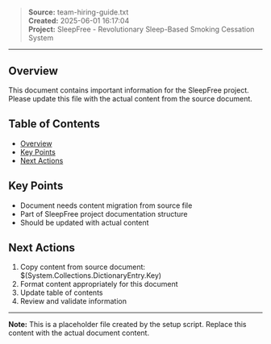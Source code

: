﻿# 

> **Source:** team-hiring-guide.txt  
> **Created:** 2025-06-01 16:17:04  
> **Project:** SleepFree - Revolutionary Sleep-Based Smoking Cessation System

---

<!-- Content from team-hiring-guide.txt should be placed here -->
<!-- This file was created by the SleepFree project setup script -->

## Overview

This document contains important information for the SleepFree project. 
Please update this file with the actual content from the source document.

## Table of Contents

- [Overview](#overview)
- [Key Points](#key-points)
- [Next Actions](#next-actions)

## Key Points

- Document needs content migration from source file
- Part of SleepFree project documentation structure
- Should be updated with actual content

## Next Actions

1. Copy content from source document: $(System.Collections.DictionaryEntry.Key)
2. Format content appropriately for this document
3. Update table of contents
4. Review and validate information

---

**Note:** This is a placeholder file created by the setup script. Replace this content with the actual document content.

